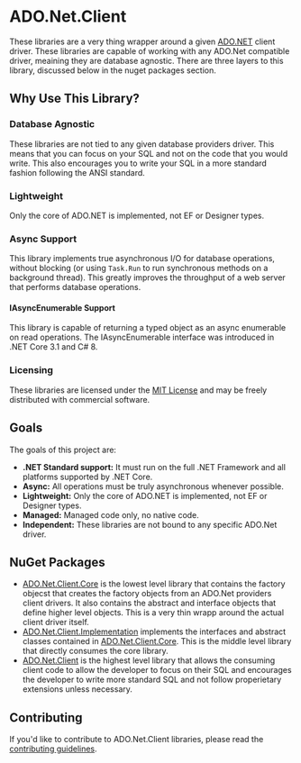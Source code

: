 # ADO.Net.Client
These libraries are a very thing wrapper around a given [ADO.NET](https://msdn.microsoft.com/en-us/library/e80y5yhx.aspx) client driver.
These libraries are capable of working with any ADO.Net compatible driver, meaining they are database agnostic.  There are three layers to this library, discussed below in the nuget packages section. 

## Why Use This Library?

### Database Agnostic

These libraries are not tied to any given database providers driver.  This means that you can focus on 
your SQL and not on the code that you would write.  This also encourages you to write your SQL
in a more standard fashion following the ANSI standard.

### Lightweight

Only the core of ADO.NET is implemented, not EF or Designer types.

### Async Support

This library implements true asynchronous I/O for database operations, without blocking
(or using `Task.Run` to run synchronous methods on a background thread). This greatly
improves the throughput of a web server that performs database operations.

#### IAsyncEnumerable Support

This library is capable of returning a typed object as an async enumerable on read operations.  The IAsyncEnumerable interface was introduced
in .NET Core 3.1 and C# 8.

### Licensing

These libraries are licensed under the [MIT License](LICENSE.md) and may be freely distributed with commercial software.

## Goals

The goals of this project are:

* **.NET Standard support:** It must run on the full .NET Framework and all platforms supported by .NET Core.
* **Async:** All operations must be truly asynchronous whenever possible.
* **Lightweight:** Only the core of ADO.NET is implemented, not EF or Designer types.
* **Managed:** Managed code only, no native code.
* **Independent:** These libraries are not bound to any specific ADO.Net driver.

## NuGet Packages

* [ADO.Net.Client.Core](https://www.nuget.org/packages/ADO.Net.Client.Core/) is the lowest level library that contains the factory objecst that
creates the factory objects from an ADO.Net providers client drivers.  It also contains the abstract and interface objects that define higher level objects.
  This is a very thin wrapp around the actual client driver itself.
* [ADO.Net.Client.Implementation](https://www.nuget.org/packages/ADO.Net.Client.Implementation/) implements the interfaces and abstract classes
  contained in [ADO.Net.Client.Core](https://www.nuget.org/packages/ADO.Net.Client.Core/).  This is the middle level library that directly consumes
  the core library.
* [ADO.Net.Client](https://www.nuget.org/packages/ADO.Net.Client/) is the highest level library that allows
  the consuming client code to allow the developer to focus on their SQL and encourages the developer to write more standard SQL
  and not follow properietary extensions unless necessary.

## Contributing

If you'd like to contribute to ADO.Net.Client libraries, please read the [contributing guidelines](CONTRIBUTING.md).
